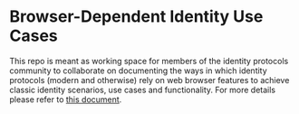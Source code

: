# Browser-Dependent Identity Use Cases 

This repo is meant as working space for members of the identity protocols community to collaborate on documenting the ways in which identity protocols (modern and otherwise) rely on web browser features to achieve classic identity scenarios, use cases and functionality. 
For more details please refer to [this document](https://datatracker.ietf.org/doc/html/draft-bertocci-identity-in-browser-00).